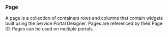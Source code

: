 
### Page
A page is a collection of containers rows and columns that contain widgets built using the Service Portal Designer. Pages are referenced by their Page ID. Pages can be used on multiple portals.

